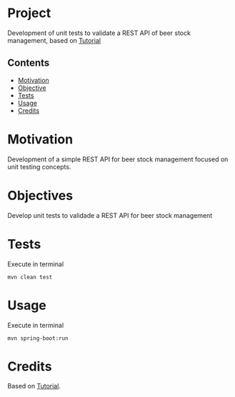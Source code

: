 <!-- Project -->
# Project
Development of unit tests to validate a REST API of beer stock management, based on [Tutorial](https://github.com/rpeleias-v1/beer_api_digital_innovation_one)
## Contents
- [Motivation](#motivation)
- [Objective](#objective)
- [Tests](#tests)
- [Usage](#usage)
- [Credits](#credits)

<!-- Motivation -->
# Motivation
Development of a simple REST API for  beer stock management focused on unit testing concepts.
# Objectives
Develop unit tests to validade a REST API for beer stock management
<!-- TODO: Installation -->

<!-- TODO: Tests -->
# Tests
Execute in terminal
```
mvn clean test
```
<!-- TODO: How to use? -->
# Usage
Execute in terminal 
```
mvn spring-boot:run
```
<!-- Credits -->
# Credits
Based on [Tutorial](https://github.com/rpeleias-v1/beer_api_digital_innovation_one).